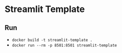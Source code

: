 # Streamlit Template

## Run

- `docker build -t streamlit-template .`
- `docker run --rm -p 8501:8501 streamlit-template`
